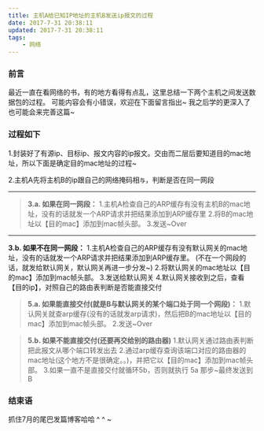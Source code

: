 ```yaml
---
title: 主机A给已知IP地址的主机B发送ip报文的过程
date: 2017-7-31 20:38:11
updated: 2017-7-31 20:38:11
tags:
    - 网络
---
```

### 前言
最近一直在看网络的书，有的地方看得有点乱，这里总结一下两个主机之间发送数据包的过程。
可能内容会有小错误，欢迎在下面留言指出~
我之后学的更深入了也可能会来完善这篇~
<!-- more -->
### 过程如下
  1.封装好了有源ip、目标ip、报文内容的ip报文。交由而二层后要知道目的mac地址，所以下面是确定目的mac地址的过程~

  2.主机A先将主机B的ip跟自己的网络掩码相`与`，判断是否在同一网段

  ----
>**3.a. 如果在同一网段：**
    1.主机A检查自己的ARP缓存有没有主机B的mac地址，没有的话就发一个ARP请求并把结果添加到ARP缓存里
    2.将B的mac地址以【目的mac】添加到mac帧头部。
    3.发送~Over

-----
**3.b. 如果不在同一网段：**
    1.主机A检查自己的ARP缓存有没有默认网关的mac地址，没有的话就发一个ARP请求并把结果添加到ARP缓存里。
    (不在一个网段的话，就发给默认网关，默认网关再进一步分发~)
    2.将默认网关的mac地址以【目的mac】添加到mac帧头部。
    3.发送给默认网关
    4.默认网关接收到之后，查看【目的ip】，对照自己的路由表判断是否能直接交付
>**5.a. 如果能直接交付(就是B与默认网关的某个端口处于同一个网段)：**
      1.默认网关就查arp缓存(没有的话就发arp请求)，然后把B的mac地址以【目的mac】添加到mac帧头部。
      2.发送~Over

>**5.b. 如果不能直接交付(还要再交给别的路由器)**
      1.默认网关通过路由表判断把此报文从哪个端口转发出去
      2.通过arp缓存查询该端口对应的路由器的mac地址(这个地方不是很确定。。)，并把它以【目的mac】添加到mac帧头部。
      3.如果一直不是直接交付就循环5b，否则就执行 5a 那步~最终发送到B

### 结束语
抓住7月的尾巴发篇博客哈哈 ^ ^ ~
